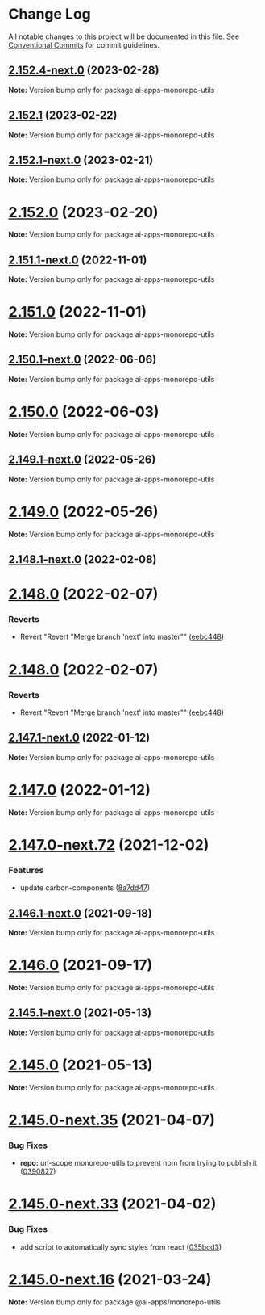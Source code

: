 # Change Log

All notable changes to this project will be documented in this file.
See [Conventional Commits](https://conventionalcommits.org) for commit guidelines.

## [2.152.4-next.0](https://github.com/carbon-design-system/carbon-addons-iot-react/compare/v2.152.3...v2.152.4-next.0) (2023-02-28)

**Note:** Version bump only for package ai-apps-monorepo-utils





## [2.152.1](https://github.com/carbon-design-system/carbon-addons-iot-react/compare/v2.152.1-next.0...v2.152.1) (2023-02-22)

**Note:** Version bump only for package ai-apps-monorepo-utils





## [2.152.1-next.0](https://github.com/carbon-design-system/carbon-addons-iot-react/compare/v2.152.0...v2.152.1-next.0) (2023-02-21)

**Note:** Version bump only for package ai-apps-monorepo-utils





# [2.152.0](https://github.com/carbon-design-system/carbon-addons-iot-react/compare/v2.152.0-next.32...v2.152.0) (2023-02-20)

**Note:** Version bump only for package ai-apps-monorepo-utils





## [2.151.1-next.0](https://github.com/carbon-design-system/carbon-addons-iot-react/compare/v2.151.0...v2.151.1-next.0) (2022-11-01)

**Note:** Version bump only for package ai-apps-monorepo-utils





# [2.151.0](https://github.com/carbon-design-system/carbon-addons-iot-react/compare/v2.151.0-next.47...v2.151.0) (2022-11-01)

**Note:** Version bump only for package ai-apps-monorepo-utils





## [2.150.1-next.0](https://github.com/carbon-design-system/carbon-addons-iot-react/compare/v2.150.0...v2.150.1-next.0) (2022-06-06)

**Note:** Version bump only for package ai-apps-monorepo-utils





# [2.150.0](https://github.com/carbon-design-system/carbon-addons-iot-react/compare/v2.150.0-next.2...v2.150.0) (2022-06-03)

**Note:** Version bump only for package ai-apps-monorepo-utils





## [2.149.1-next.0](https://github.com/carbon-design-system/carbon-addons-iot-react/compare/v2.149.0...v2.149.1-next.0) (2022-05-26)

**Note:** Version bump only for package ai-apps-monorepo-utils





# [2.149.0](https://github.com/carbon-design-system/carbon-addons-iot-react/compare/v2.149.0-next.58...v2.149.0) (2022-05-26)

**Note:** Version bump only for package ai-apps-monorepo-utils





## [2.148.1-next.0](https://github.com/carbon-design-system/carbon-addons-iot-react/compare/v2.148.0-next.15...v2.148.1-next.0) (2022-02-08)



# [2.148.0](https://github.com/carbon-design-system/carbon-addons-iot-react/compare/v2.148.0-next.14...v2.148.0) (2022-02-07)


### Reverts

* Revert "Revert "Merge branch 'next' into master"" ([eebc448](https://github.com/carbon-design-system/carbon-addons-iot-react/commit/eebc448685cb89e35e58d5be7d9891192f527f68))





# [2.148.0](https://github.com/carbon-design-system/carbon-addons-iot-react/compare/v2.147.4...v2.148.0) (2022-02-07)


### Reverts

* Revert "Revert "Merge branch 'next' into master"" ([eebc448](https://github.com/carbon-design-system/carbon-addons-iot-react/commit/eebc448685cb89e35e58d5be7d9891192f527f68))





## [2.147.1-next.0](https://github.com/carbon-design-system/carbon-addons-iot-react/compare/v2.147.0...v2.147.1-next.0) (2022-01-12)

**Note:** Version bump only for package ai-apps-monorepo-utils





# [2.147.0](https://github.com/carbon-design-system/carbon-addons-iot-react/compare/v2.147.0-next.91...v2.147.0) (2022-01-12)

**Note:** Version bump only for package ai-apps-monorepo-utils





# [2.147.0-next.72](https://github.com/carbon-design-system/carbon-addons-iot-react/compare/v2.147.0-next.71...v2.147.0-next.72) (2021-12-02)


### Features

* update carbon-components ([8a7dd47](https://github.com/carbon-design-system/carbon-addons-iot-react/commit/8a7dd47ebff6e3f535dd831bb9ffd95bed0ab224))





## [2.146.1-next.0](https://github.com/carbon-design-system/carbon-addons-iot-react/compare/v2.146.0...v2.146.1-next.0) (2021-09-18)

**Note:** Version bump only for package ai-apps-monorepo-utils





# [2.146.0](https://github.com/carbon-design-system/carbon-addons-iot-react/compare/v2.146.0-next.187...v2.146.0) (2021-09-17)

**Note:** Version bump only for package ai-apps-monorepo-utils





## [2.145.1-next.0](https://github.com/carbon-design-system/carbon-addons-iot-react/compare/v2.145.0...v2.145.1-next.0) (2021-05-13)

**Note:** Version bump only for package ai-apps-monorepo-utils





# [2.145.0](https://github.com/carbon-design-system/carbon-addons-iot-react/compare/v2.145.0-next.82...v2.145.0) (2021-05-13)

**Note:** Version bump only for package ai-apps-monorepo-utils





# [2.145.0-next.35](https://github.com/carbon-design-system/carbon-addons-iot-react/compare/v2.145.0-next.34...v2.145.0-next.35) (2021-04-07)


### Bug Fixes

* **repo:** un-scope monorepo-utils to prevent npm from trying to publish it ([0390827](https://github.com/carbon-design-system/carbon-addons-iot-react/commit/03908279d7b2a5f4b69ee38cfe7f27c9ac515150))





# [2.145.0-next.33](https://github.com/carbon-design-system/carbon-addons-iot-react/compare/v2.145.0-next.32...v2.145.0-next.33) (2021-04-02)


### Bug Fixes

* add script to automatically sync styles from react ([035bcd3](https://github.com/carbon-design-system/carbon-addons-iot-react/commit/035bcd34d54af67be2800ccd97abb56edd171bff))





# [2.145.0-next.16](https://github.com/carbon-design-system/carbon-addons-iot-react/compare/v2.145.0-next.15...v2.145.0-next.16) (2021-03-24)

**Note:** Version bump only for package @ai-apps/monorepo-utils
